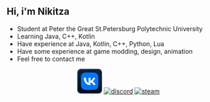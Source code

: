 ## Hi, i'm Nikitza

- Student at Peter the Great St.Petersburg Polytechnic University
- Learning Java, C++, Kotlin
- Have experience at Java, Kotlin, C++, Python, Lua
- Have some experience at game modding, design, animation
- Feel free to contact me

<div align="center">
  <a href="https://m.vk.com/nikitzainc"><img alt="vk" 
                                          height="56" 
                                          src="vk.svg"></a> <a href="https://soundcloud.com/deflecta"><img alt="discord" 
                                              height="56" 
                                              src="https://cdn.jsdelivr.net/npm/@intergrav/devins-badges@2.10.0/assets/minimal/social/discord-plural_vector.svg"></a> <a href="https://steamcommunity.com/id/NikitzaInc/"><img alt="steam" 
                                                        height="56" 
                                                        src="https://cdn.jsdelivr.net/npm/@intergrav/devins-badges@2/assets/minimal/available/steam_vector.svg"></a>
</div>
